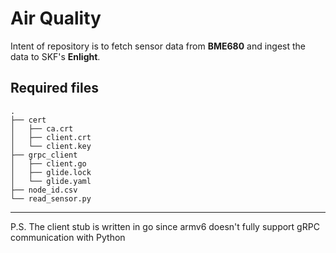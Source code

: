# Air Quality
Intent of repository is to fetch sensor data from **BME680** and ingest the data to SKF's **Enlight**. 
## Required files
```
.
├── cert
│   ├── ca.crt
│   ├── client.crt
│   └── client.key
├── grpc_client
│   ├── client.go
│   ├── glide.lock
│   └── glide.yaml
├── node_id.csv
└── read_sensor.py
```
---
P.S. The client stub is written in go since armv6 doesn't fully support gRPC communication with Python
